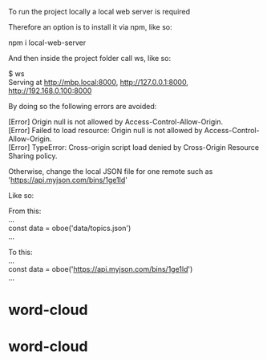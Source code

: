 To run the project locally a local web server is required

Therefore an option is to install it via npm, like so:

npm i local-web-server

And then inside the project folder call ws, like so:

$ ws <br />
Serving at http://mbp.local:8000, http://127.0.0.1:8000, http://192.168.0.100:8000

By doing so the following errors are avoided:

[Error] Origin null is not allowed by Access-Control-Allow-Origin. <br />
[Error] Failed to load resource: Origin null is not allowed by Access-Control-Allow-Origin. <br />
[Error] TypeError: Cross-origin script load denied by Cross-Origin Resource Sharing policy. <br />

Otherwise, change the local JSON file for one remote such as 'https://api.myjson.com/bins/1ge1ld'

Like so: <br />

From this: <br />
... <br />
const data = oboe('data/topics.json') <br />
... <br />

To this: <br />
... <br />
const data = oboe('https://api.myjson.com/bins/1ge1ld') <br />
... <br />
# word-cloud
# word-cloud
